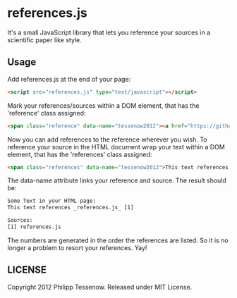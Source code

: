references.js
==============

It's a small JavaScript library that lets you reference your sources in a
scientific paper like style.

Usage
------

Add references.js at the end of your page:
```html
<script src="references.js" type="text/javascript"></script>
```

Mark your references/sources within a DOM element, that has the 'reference' class assigned:
```html
<span class="reference" data-name="tessenow2012"><a href="https://github.com/tessi/references.js">references.js</a></span>
```

Now you can add references to the reference wherever you wish.
To reference your source in the HTML document wrap your text within a DOM element, that has the 'references' class assigned:
```html
<span class="references" data-name="tessenow2012">This text references <em>references.js</em></span>
```

The data-name attribute links your reference and source.
The result should be:
```html
Some Text in your HTML page:
This text references _references.js_ [1]

Sources:
[1] references.js
```

The numbers are generated in the order the references are listed. So it is no longer a problem to resort your references. Yay!

LICENSE
---------

Copyright 2012 Philipp Tessenow. Released under MIT License.

